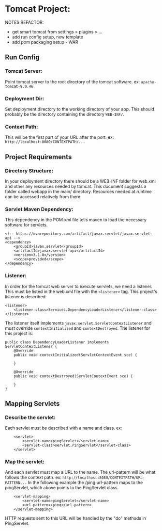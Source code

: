 # Tomcat Project:
NOTES REFACTOR: 
 - get smart tomcat from settings > plugins > ...
 - add run config setup, new template
 - add pom packaging setup - WAR
## Run Config
### Tomcat Server:
Point tomcat server to the root directory of the tomcat software. ex: 
`apache-tomcat-9.0.46`
### Deployment Dir:
Set deployment directory to the working directory of your app. This should probably 
be the directory containing the directory `WEB-INF/`.
### Context Path:
This will be the first part of your URL after the port. ex: 
`http://localhost:8080/CONTEXTPATH/...`

## Project Requirements
### Directory Structure:
In your deployment directory there should be a WEB-INF folder for web.xml and other any 
resources needed by tomcat. This document suggests a folder called webapp 
in the main/ directory. Resources needed at runtime can be accessed relatively from there. 


### Servlet Maven Dependency:
This dependency in the POM.xml file tells maven to load the necessary software for servlets.
```
<!-- https://mvnrepository.com/artifact/javax.servlet/javax.servlet-api -->
<dependency>
    <groupId>javax.servlet</groupId>
    <artifactId>javax.servlet-api</artifactId>
    <version>3.1.0</version>
    <scope>provided</scope>
</dependency>
```


### Listener:
In order for the tomcat web server to execute servlets, we need a listener. 
This must be listed in the web.xml file with the `<listener>` tag. 
This project's listener is described:
```
<listener>
    <listener-class>Services.DependencyLoaderListener</listener-class>
</listener>
```

The listener itself implements `javax.servlet.ServletContextListener` and must 
override `contextInitialized` and `contextDestroyed`.
The listener for this project is:
```
public class DependencyLoaderListener implements ServletContextListener {
    @Override
    public void contextInitialized(ServletContextEvent sce) {

    }

    @Override
    public void contextDestroyed(ServletContextEvent sce) {

    }
}
```

## Mapping Servlets
### Describe the servlet:
Each servlet must be described with a name and class. ex: 
```
    <servlet>
        <servlet-name>pingServlet</servlet-name>
        <servlet-class>servlet.PingServlet</servlet-class>
    </servlet>
```

### Map the servlet:
And each servlet must map a URL to the name. The url-pattern will be what follows 
the context path. ex: `http://localhost:8080/CONTEXTPATH/URL-PATTERN...`
In the following example the /ping url-pattern maps to the pingServlet, which above 
points to the PingServlet class. 
```
    <servlet-mapping>
        <servlet-name>pingServlet</servlet-name>
        <url-pattern>/ping</url-pattern>
    </servlet-mapping>
```
HTTP requests sent to this URL will be handled by the "do" methods in PingServlet.  


